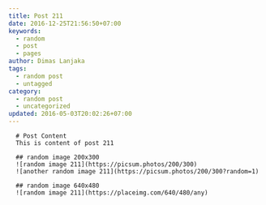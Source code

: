 ```yaml
---
title: Post 211
date: 2016-12-25T21:56:50+07:00
keywords:
  - random
  - post
  - pages
author: Dimas Lanjaka
tags:
  - random post
  - untagged
category:
  - random post
  - uncategorized
updated: 2016-05-03T20:02:26+07:00
---
```


      # Post Content
      This is content of post 211

      ## random image 200x300
      ![random image 211](https://picsum.photos/200/300)
      ![another random image 211](https://picsum.photos/200/300?random=1)

      ## random image 640x480
      ![random image 211](https://placeimg.com/640/480/any)
      